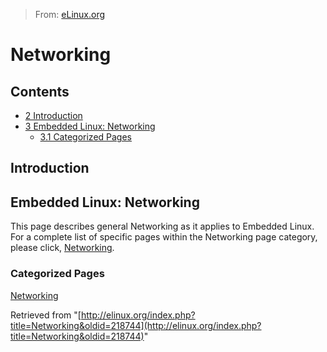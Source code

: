 > From: [eLinux.org](http://eLinux.org/Networking "http://eLinux.org/Networking")


# Networking



## Contents

-   [2 Introduction](#introduction)
-   [3 Embedded Linux: Networking](#embedded-linux-networking)
    -   [3.1 Categorized Pages](#categorized-pages)


## Introduction

## Embedded Linux: Networking

This page describes general Networking as it applies to Embedded Linux.
For a complete list of specific pages within the Networking page
category, please click,
[Networking](http://eLinux.org/Category:Networking "Category:Networking").

### Categorized Pages

[Networking](http://eLinux.org/Category:Networking "Category:Networking")

Retrieved from
"[http://elinux.org/index.php?title=Networking&oldid=218744](http://elinux.org/index.php?title=Networking&oldid=218744)"

